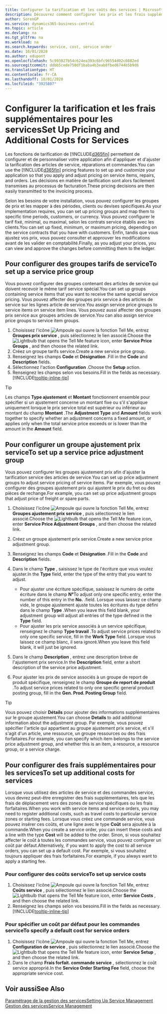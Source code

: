 ```yaml
---
title: Configurer la tarification et les coûts des services | Microsoft Docs
description: Découvrez comment configurer les prix et les frais supplémentaires des services.
author: SorenGP
ms.service: dynamics365-business-central
ms.topic: article
ms.devlang: na
ms.tgt_pltfrm: na
ms.workload: na
ms.search.keywords: service, cost, service order
ms.date: 10/01/2020
ms.author: edupont
ms.openlocfilehash: 5c993027b54c624ea393c6bfc96554d02c0882ed
ms.sourcegitcommit: ddbb5cede750df1baba4b3eab8fbed6744b5b9d6
ms.translationtype: HT
ms.contentlocale: fr-CA
ms.lasthandoff: 10/01/2020
ms.locfileid: "3925807"
---
```

# <a name="set-up-pricing-and-additional-costs-for-services"></a><span data-ttu-id="758e9-103">Configurer la tarification et les frais supplémentaires pour les services</span><span class="sxs-lookup"><span data-stu-id="758e9-103">Set Up Pricing and Additional Costs for Services</span></span>
<span data-ttu-id="758e9-104">Les fonctions de tarification de [!INCLUDE[d365fin](includes/d365fin_md.md)] permettent de configurer et de personnaliser votre application afin d'appliquer et d'ajuster la tarification des articles de service, réparations et commandes.</span><span class="sxs-lookup"><span data-stu-id="758e9-104">You can use the [!INCLUDE[d365fin](includes/d365fin_md.md)] pricing features to set up and customize your application so that you apply and adjust pricing on service items, repairs, and orders.</span></span> <span data-ttu-id="758e9-105">Les décisions en matière de tarification sont alors facilement transmises au processus de facturation.</span><span class="sxs-lookup"><span data-stu-id="758e9-105">These pricing decisions are then easily transmitted to the invoicing process.</span></span>  
  
<span data-ttu-id="758e9-106">Selon les besoins de votre installation, vous pouvez configurer les groupes de prix et les mapper à des périodes, clients ou devises spécifiques.</span><span class="sxs-lookup"><span data-stu-id="758e9-106">As your implementation requires, you can set up pricing groups and map them to specific time periods, customers, or currency.</span></span> <span data-ttu-id="758e9-107">Vous pouvez configurer le tarif fixé, minimal, ou maximal, selon les contrats service établis avec les clients.</span><span class="sxs-lookup"><span data-stu-id="758e9-107">You can set up fixed, minimum, or maximum pricing, depending on the service contracts that you have with customers.</span></span> <span data-ttu-id="758e9-108">Enfin, tandis que vous ajustez vos prix, vous pouvez consulter et approuver les modifications avant de les valider en comptabilité.</span><span class="sxs-lookup"><span data-stu-id="758e9-108">Finally, as you adjust your prices, you can view and approve the changes before committing them to the ledger.</span></span>  

## <a name="to-set-up-a-service-price-group"></a><span data-ttu-id="758e9-109">Pour configurer des groupes tarifs de service</span><span class="sxs-lookup"><span data-stu-id="758e9-109">To set up a service price group</span></span>
<span data-ttu-id="758e9-110">Vous pouvez configurer des groupes contenant des articles de service qui doivent recevoir le même tarif service spécial.</span><span class="sxs-lookup"><span data-stu-id="758e9-110">You can set up groups containing service items that you want to receive the same special service pricing.</span></span> <span data-ttu-id="758e9-111">Vous pouvez affecter des groupes prix service à des articles de service sur les lignes article de service.</span><span class="sxs-lookup"><span data-stu-id="758e9-111">You assign service price groups to service items on service item lines.</span></span> <span data-ttu-id="758e9-112">Vous pouvez aussi affecter des groupes prix service aux groupes articles de service.</span><span class="sxs-lookup"><span data-stu-id="758e9-112">You can also assign service price groups to service item groups.</span></span>  

1. <span data-ttu-id="758e9-113">Choisissez l'icône ![Ampoule qui ouvre la fonction Tell Me](media/ui-search/search_small.png "Dites-moi ce que vous voulez faire"), entrez **Groupes prix service** , puis sélectionnez le lien associé.</span><span class="sxs-lookup"><span data-stu-id="758e9-113">Choose the ![Lightbulb that opens the Tell Me feature](media/ui-search/search_small.png "Tell me what you want to do") icon, enter **Service Price Groups** , and then choose the related link.</span></span>  
2. <span data-ttu-id="758e9-114">Créez un groupe tarifs service.</span><span class="sxs-lookup"><span data-stu-id="758e9-114">Create a new service price group.</span></span>  
3. <span data-ttu-id="758e9-115">Renseignez les champs **Code** et **Désignation** .</span><span class="sxs-lookup"><span data-stu-id="758e9-115">Fill in the **Code** and **Description** fields.</span></span>  
4. <span data-ttu-id="758e9-116">Sélectionnez l'action **Configuration** .</span><span class="sxs-lookup"><span data-stu-id="758e9-116">Choose the **Setup** action.</span></span>  
2. <span data-ttu-id="758e9-117">Renseignez les champs selon vos besoins.</span><span class="sxs-lookup"><span data-stu-id="758e9-117">Fill in the fields as necessary.</span></span> [!INCLUDE[tooltip-inline-tip](includes/tooltip-inline-tip_md.md)]  

 > [!Tip]
 > <span data-ttu-id="758e9-118">Les champs **Type ajustement** et **Montant** fonctionnent ensemble pour spécifier si un ajustement concerne un montant fixe ou s'il s'applique uniquement lorsque le prix service total est supérieur ou inférieur au montant du champ **Montant** .</span><span class="sxs-lookup"><span data-stu-id="758e9-118">The **Adjustment Type** and **Amount** fields work together to specify whether an adjustment concerns a fixed amount, or applies only when the total service price exceeds or is lower than the amount in the **Amount** field.</span></span>  

## <a name="to-set-up-a-service-price-adjustment-group"></a><span data-ttu-id="758e9-119">Pour configurer un groupe ajustement prix service</span><span class="sxs-lookup"><span data-stu-id="758e9-119">To set up a service price adjustment group</span></span>  
<span data-ttu-id="758e9-120">Vous pouvez configurer les groupes ajustement prix afin d'ajuster la tarification service des articles de service.</span><span class="sxs-lookup"><span data-stu-id="758e9-120">You can set up price adjustment groups to adjust service pricing of service items.</span></span> <span data-ttu-id="758e9-121">Par exemple, vous pouvez configurer des groupes ajustement prix qui ajustent le prix du fret ou des pièces de rechange.</span><span class="sxs-lookup"><span data-stu-id="758e9-121">For example, you can set up price adjustment groups that adjust price of freight or spare parts.</span></span>  
  
1. <span data-ttu-id="758e9-122">Choisissez l'icône ![Ampoule qui ouvre la fonction Tell Me](media/ui-search/search_small.png "Dites-moi ce que vous voulez faire"), entrez **Groupes ajustement prix service** , puis sélectionnez le lien associé.</span><span class="sxs-lookup"><span data-stu-id="758e9-122">Choose the ![Lightbulb that opens the Tell Me feature](media/ui-search/search_small.png "Tell me what you want to do") icon, enter **Service Price Adjustment Groups** , and then choose the related link.</span></span>  
2. <span data-ttu-id="758e9-123">Créez un groupe ajustement prix service.</span><span class="sxs-lookup"><span data-stu-id="758e9-123">Create a new service price adjustment group.</span></span>  
3. <span data-ttu-id="758e9-124">Renseignez les champs **Code** et **Désignation** .</span><span class="sxs-lookup"><span data-stu-id="758e9-124">Fill in the **Code** and **Description** fields.</span></span>  
4. <span data-ttu-id="758e9-125">Dans le champ **Type** , saisissez le type de l'écriture que vous voulez ajuster.</span><span class="sxs-lookup"><span data-stu-id="758e9-125">In the **Type** field, enter the type of the entry that you want to adjust.</span></span>  
  
    * <span data-ttu-id="758e9-126">Pour ajuster une écriture spécifique, saisissez le numéro de cette écriture dans le champ **N°**</span><span class="sxs-lookup"><span data-stu-id="758e9-126">To adjust only one specific entry, enter the number of this entry in the **No.**</span></span> <span data-ttu-id="758e9-127">.</span><span class="sxs-lookup"><span data-stu-id="758e9-127">field.</span></span> <span data-ttu-id="758e9-128">Lorsque vous laissez ce champ vide, le groupe ajustement ajuste toutes les écritures du type défini dans le champ **Type** .</span><span class="sxs-lookup"><span data-stu-id="758e9-128">When you leave this field blank, your adjustment group will adjust all entries of the type defined in the **Type** field.</span></span>  
    * <span data-ttu-id="758e9-129">Pour ajuster les prix service associés à un service spécifique, renseignez le champ **Type travail** .</span><span class="sxs-lookup"><span data-stu-id="758e9-129">To adjust service prices related to only one specific service, fill in the **Work Type** field.</span></span> <span data-ttu-id="758e9-130">Lorsque vous laissez ce champ blanc, il sera ignoré.</span><span class="sxs-lookup"><span data-stu-id="758e9-130">When you leave this field blank, it will just be ignored.</span></span>  
  
5. <span data-ttu-id="758e9-131">Dans le champ **Description** , entrez une description brève de l'ajustement prix service.</span><span class="sxs-lookup"><span data-stu-id="758e9-131">In the **Description** field, enter a short description of the service price adjustment.</span></span>  
6. <span data-ttu-id="758e9-132">Pour ajuster les prix de service associés à un groupe de report de produit spécifique, renseignez le champ **Groupe de report de produit** .</span><span class="sxs-lookup"><span data-stu-id="758e9-132">To adjust service prices related to only one specific general product posting group, fill in the **Gen. Prod. Posting Group** field.</span></span>

> [!Tip]
> <span data-ttu-id="758e9-133">Vous pouvez choisir **Détails** pour ajouter des informations supplémentaires sur le groupe ajustement.</span><span class="sxs-lookup"><span data-stu-id="758e9-133">You can choose **Details** to add additional information about the adjustment group.</span></span> <span data-ttu-id="758e9-134">Par exemple, vous pouvez spécifier l'article qui appartient au groupe ajustement prix service, et s'il s'agit d'un article, une ressource, un groupe ressources ou des frais forfaitaires.</span><span class="sxs-lookup"><span data-stu-id="758e9-134">For example, you can specify which item belongs to the service price adjustment group, and whether this is an item, a resource, a resource group, or a service charge.</span></span>  

## <a name="to-set-up-additional-costs-for-services"></a><span data-ttu-id="758e9-135">Pour configurer des frais supplémentaires pour les services</span><span class="sxs-lookup"><span data-stu-id="758e9-135">To set up additional costs for services</span></span>
<span data-ttu-id="758e9-136">Lorsque vous utilisez des articles de service et des commandes service, vous devrez peut-être enregistrer des frais supplémentaires, tels que les frais de déplacement vers des zones de service spécifiques ou les frais forfaitaires.</span><span class="sxs-lookup"><span data-stu-id="758e9-136">When you work with service items and service orders, you may need to register additional costs, such as travel costs to particular service zones or starting fees.</span></span> <span data-ttu-id="758e9-137">Lorsque vous créez une commande service, vous pouvez insérer ces coûts, et une ligne avec le type **Coût** sera ajoutée à la commande.</span><span class="sxs-lookup"><span data-stu-id="758e9-137">When you create a service order, you can insert these costs and a line with the type **Cost** will be added to the order.</span></span> <span data-ttu-id="758e9-138">Sinon, si vous souhaitez affecter le coût à toutes les commandes service, vous pouvez configurer un coût par défaut.</span><span class="sxs-lookup"><span data-stu-id="758e9-138">Alternatively, if you want to apply the cost to all service orders, you can set up a default cost.</span></span> <span data-ttu-id="758e9-139">Par exemple, si vous souhaitez toujours appliquer des frais forfaitaires.</span><span class="sxs-lookup"><span data-stu-id="758e9-139">For example, if you always want to apply a starting fee.</span></span>
  
### <a name="to-set-up-service-costs"></a><span data-ttu-id="758e9-140">Pour configurer des coûts service</span><span class="sxs-lookup"><span data-stu-id="758e9-140">To set up service costs</span></span>
1. <span data-ttu-id="758e9-141">Choisissez l'icône ![Ampoule qui ouvre la fonction Tell Me](media/ui-search/search_small.png "Dites-moi ce que vous voulez faire"), entrez **Coûts service** , puis sélectionnez le lien associé.</span><span class="sxs-lookup"><span data-stu-id="758e9-141">Choose the ![Lightbulb that opens the Tell Me feature](media/ui-search/search_small.png "Tell me what you want to do") icon, enter **Service Costs** , and then choose the related link.</span></span> 
2. <span data-ttu-id="758e9-142">Renseignez les champs selon vos besoins.</span><span class="sxs-lookup"><span data-stu-id="758e9-142">Fill in the fields as necessary.</span></span> [!INCLUDE[tooltip-inline-tip](includes/tooltip-inline-tip_md.md)]  

### <a name="to-specify-a-default-cost-for-service-orders"></a><span data-ttu-id="758e9-143">Pour spécifier un coût par défaut pour les commandes service</span><span class="sxs-lookup"><span data-stu-id="758e9-143">To specify a default cost for service orders</span></span>
1. <span data-ttu-id="758e9-144">Choisissez l'icône ![Ampoule qui ouvre la fonction Tell Me](media/ui-search/search_small.png "Dites-moi ce que vous voulez faire"), entrez **Configuration de service** , puis sélectionnez le lien associé.</span><span class="sxs-lookup"><span data-stu-id="758e9-144">Choose the ![Lightbulb that opens the Tell Me feature](media/ui-search/search_small.png "Tell me what you want to do") icon, enter **Service Setup** , and then choose the related link.</span></span> 
2. <span data-ttu-id="758e9-145">Dans le champ **Frais forfait. commande service** , sélectionnez le coût service approprié.</span><span class="sxs-lookup"><span data-stu-id="758e9-145">In the **Service Order Starting Fee** field, choose the appropriate service cost.</span></span>

## <a name="see-also"></a><span data-ttu-id="758e9-146">Voir aussi</span><span class="sxs-lookup"><span data-stu-id="758e9-146">See Also</span></span>
[<span data-ttu-id="758e9-147">Paramétrage de la gestion des services</span><span class="sxs-lookup"><span data-stu-id="758e9-147">Setting Up Service Management</span></span>](service-setup-service.md)  
[<span data-ttu-id="758e9-148">Gestion des services</span><span class="sxs-lookup"><span data-stu-id="758e9-148">Service Management</span></span>](service-service.md)  
